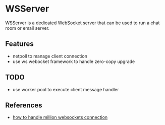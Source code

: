 # WSServer

WSServer is a dedicated WebSocket server that can be used to run a  chat room or email server.

## Features

- netpoll to manage client connection
- use ws webocket framework to handle zero-copy upgrade

## TODO

- use worker pool to execute client message handler

## References

- [how to handle million websockets connection](https://www.freecodecamp.org/news/million-websockets-and-go-cc58418460bb/)